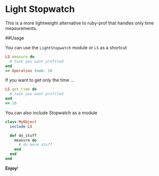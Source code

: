 # Light Stopwatch

This is a more lightweight alternative to ruby-prof that handles only time measurements.

##Usage

You can use the `LightStopwatch` module or `LS` as a shortcut

```ruby
LS.measure do
  # task you want profiled
end
=> Operation took: 10
```

If you want to get only the time ...

```ruby
LS.get_time do
  # task you want profiled
end
=> 10
```

You can also include Stopwatch as a module

```ruby
class MyObject
  include LS

  def do_stuff
    measure do
      # do more stuff
    end
  end
end
```

**Enjoy**!

